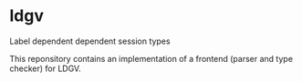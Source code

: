 # ldgv
Label dependent dependent session types

This reponsitory contains an implementation of a frontend (parser and
type checker) for LDGV.
